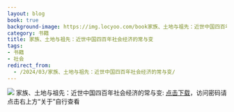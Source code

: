 ```yaml
---
layout: blog
book: true
background-image: https://img.locyoo.com/book家族、土地与祖先：近世中国四百年社会经济的常与变.jpg
category: 书籍
title: 家族、土地与祖先：近世中国四百年社会经济的常与变
tags:
- 书籍
- 社会
redirect_from:
  - /2024/03/家族、土地与祖先：近世中国四百年社会经济的常与变/
---
```

![](https://img.locyoo.com/book家族、土地与祖先：近世中国四百年社会经济的常与变.jpg)
家族、土地与祖先：近世中国四百年社会经济的常与变: <a name = "ref1" href="https://url18.ctfile.com/f/50983618-1375544182-dfa9db?p=3619">点击下载</a>，访问密码请点击右上方“关于”自行查看